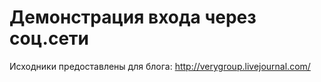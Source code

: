 Демонстрация входа через соц.сети
====================================

Исходники предоставлены для блога: http://verygroup.livejournal.com/  
